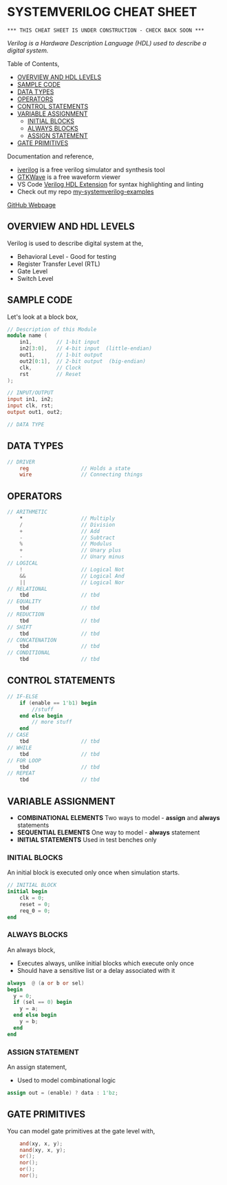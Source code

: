 # SYSTEMVERILOG CHEAT SHEET

```text
*** THIS CHEAT SHEET IS UNDER CONSTRUCTION - CHECK BACK SOON ***
```

_Verilog is a Hardware Description Language (HDL) used to describe a digital system._

Table of Contents,

* [OVERVIEW AND HDL LEVELS](https://github.com/JeffDeCola/my-cheat-sheets/tree/master/hardware/development/languages/systemverilog-cheat-sheet#overview-and-hdl-levels)
* [SAMPLE CODE](https://github.com/JeffDeCola/my-cheat-sheets/tree/master/hardware/development/languages/systemverilog-cheat-sheet#sample-code)
* [DATA TYPES](https://github.com/JeffDeCola/my-cheat-sheets/tree/master/hardware/development/languages/systemverilog-cheat-sheet#data-types)
* [OPERATORS](https://github.com/JeffDeCola/my-cheat-sheets/tree/master/hardware/development/languages/systemverilog-cheat-sheet#operators)
* [CONTROL STATEMENTS](https://github.com/JeffDeCola/my-cheat-sheets/tree/master/hardware/development/languages/systemverilog-cheat-sheet#control-statements)
* [VARIABLE ASSIGNMENT](https://github.com/JeffDeCola/my-cheat-sheets/tree/master/hardware/development/languages/systemverilog-cheat-sheet#variable-assignment)
  * [INITIAL BLOCKS](https://github.com/JeffDeCola/my-cheat-sheets/tree/master/hardware/development/languages/systemverilog-cheat-sheet#initial-blocks)
  * [ALWAYS BLOCKS](https://github.com/JeffDeCola/my-cheat-sheets/tree/master/hardware/development/languages/systemverilog-cheat-sheet#always-blocks)
  * [ASSIGN STATEMENT](https://github.com/JeffDeCola/my-cheat-sheets/tree/master/hardware/development/languages/systemverilog-cheat-sheet#assign-statement)
* [GATE PRIMITIVES](https://github.com/JeffDeCola/my-cheat-sheets/tree/master/hardware/development/languages/systemverilog-cheat-sheet#gate-primitives)

Documentation and reference,

* [iverilog](https://github.com/JeffDeCola/my-cheat-sheets/tree/master/hardware/tools/simulation/iverilog-cheat-sheet)
  is a free verilog simulator and synthesis tool
* [GTKWave](https://github.com/JeffDeCola/my-cheat-sheets/tree/master/hardware/tools/simulation/gtkwave-cheat-sheet)
  is a free waveform viewer
* VS Code [Verilog HDL Extension](https://github.com/JeffDeCola/my-cheat-sheets/blob/master/software/development/development-environments/visual-studio-code-cheat-sheet/verilog-hdl-extension.md)
 for syntax highlighting and linting
* Check out my repo [my-systemverilog-examples](https://github.com/JeffDeCola/my-systemverilog-examples)

[GitHub Webpage](https://jeffdecola.github.io/my-cheat-sheets/)

## OVERVIEW AND HDL LEVELS

Verilog is used to describe digital system at the,

* Behavioral Level - Good for testing
* Register Transfer Level (RTL)
* Gate Level
* Switch Level

## SAMPLE CODE

Let's look at a block box,

```verilog
// Description of this Module
module name (
    in1,        // 1-bit input
    in2[3:0],   // 4-bit input  (little-endian)
    out1,       // 1-bit output
    out2[0:1],  // 2-bit output  (big-endian)
    clk,        // Clock
    rst         // Reset
);

// INPUT/OUTPUT
input in1, in2;
input clk, rst;
output out1, out2;

// DATA TYPE

```

## DATA TYPES

```verilog
// DRIVER
    reg                 // Holds a state
    wire                // Connecting things
```

## OPERATORS

```verilog
// ARITHMETIC
    *                   // Multiply
    /                   // Division
    +                   // Add
    -                   // Subtract
    %                   // Modulus
    +                   // Unary plus
    -                   // Unary minus
// LOGICAL
    !                   // Logical Not
    &&                  // Logical And
    ||                  // Logical Nor
// RELATIONAL
    tbd                 // tbd
// EQUALITY
    tbd                 // tbd
// REDUCTION
    tbd                 // tbd
// SHIFT
    tbd                 // tbd
// CONCATENATION
    tbd                 // tbd
// CONDITIONAL
    tbd                 // tbd
```

## CONTROL STATEMENTS

```verilog
// IF-ELSE
    if (enable == 1'b1) begin
        //stuff
    end else begin
        // more stuff
    end
// CASE
    tbd                 // tbd
// WHILE
    tbd                 // tbd
// FOR LOOP
    tbd                 // tbd
// REPEAT
    tbd                 // tbd
```

## VARIABLE ASSIGNMENT

* **COMBINATIONAL ELEMENTS** Two ways to model - **assign** and **always** statements
* **SEQUENTIAL ELEMENTS**  One way to model - **always** statement
* **INITIAL STATEMENTS** Used in test benches only

### INITIAL BLOCKS

An initial block is executed only once when simulation starts.

```verilog
// INITIAL BLOCK
initial begin
    clk = 0;
    reset = 0;
    req_0 = 0;
end
```

### ALWAYS BLOCKS

An always block,

* Executes always, unlike initial blocks which execute only once
* Should have a sensitive list or a delay associated with it

```verilog
always  @ (a or b or sel)
begin
  y = 0;
  if (sel == 0) begin
    y = a;
  end else begin
    y = b;
  end
end
```

### ASSIGN STATEMENT

An assign statement,

* Used to model combinational logic

```verilog
assign out = (enable) ? data : 1'bz;
```

## GATE PRIMITIVES

You can model gate primitives at the gate level with,

```verilog
    and(xy, x, y);
    nand(xy, x, y);
    or();
    nor();
    or();
    nor();
```
